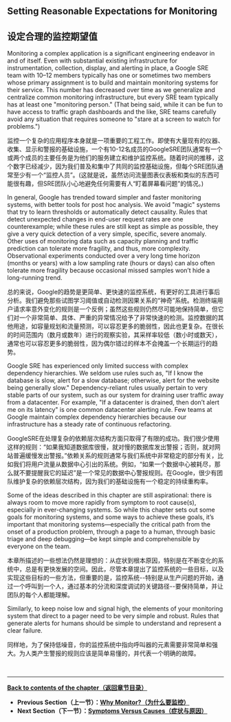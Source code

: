 ## **Setting Reasonable Expectations for Monitoring**

## **设定合理的监控期望值**

Monitoring a complex application is a significant engineering endeavor in and of itself. Even with substantial existing infrastructure for instrumentation, collection, display, and alerting in place, a Google SRE team with 10–12 members typically has one or sometimes two members whose primary assignment is to build and maintain monitoring systems for their service. This number has decreased over time as we generalize and centralize common monitoring infrastructure, but every SRE team typically has at least one "monitoring person." (That being said, while it can be fun to have access to traffic graph dashboards and the like, SRE teams carefully avoid any situation that requires someone to "stare at a screen to watch for problems.")

监控一个复杂的应用程序本身就是一项重要的工程工作。即使有大量现有的仪器、收集、显示和警报的基础设施，一个有10-12名成员的GoogleSRE团队通常有一个或两个成员的主要任务是为他们的服务建立和维护监控系统。随着时间的推移，这个数字已经减少，因为我们普及和集中了共同的监控基础设施，但每个SRE团队通常至少有一个“监控人员”。(这就是说，虽然访问流量图表仪表板和类似的东西可能很有趣，但SRE团队小心地避免任何需要有人“盯着屏幕看问题”的情况。)

In general, Google has trended toward simpler and faster monitoring systems, with better tools for post hoc analysis. We avoid "magic" systems that try to learn thresholds or automatically detect causality. Rules that detect unexpected changes in end-user request rates are one counterexample; while these rules are still kept as simple as possible, they give a very quick detection of a very simple, specific, severe anomaly. Other uses of monitoring data such as capacity planning and traffic prediction can tolerate more fragility, and thus, more complexity. Observational experiments conducted over a very long time horizon (months or years) with a low sampling rate (hours or days) can also often tolerate more fragility because occasional missed samples won’t hide a long-running trend.

总的来说，Google的趋势是更简单、更快速的监控系统，有更好的工具进行事后分析。我们避免那些试图学习阈值或自动检测因果关系的“神奇”系统。检测终端用户请求率意外变化的规则是一个反例；虽然这些规则仍然尽可能地保持简单，但它们对一个非常简单、具体、严重的异常情况给予了非常快速的检测。监控数据的其他用途，如容量规划和流量预测，可以容忍更多的脆弱性，因此也更复杂。在很长的时间范围内（数月或数年）进行的观察实验，其采样率较低（数小时或数天），通常也可以容忍更多的脆弱性，因为偶尔错过的样本不会掩盖一个长期运行的趋势。

Google SRE has experienced only limited success with complex dependency hierarchies. We seldom use rules such as, "If I know the database is slow, alert for a slow database; otherwise, alert for the website being generally slow." Dependency-reliant rules usually pertain to very stable parts of our system, such as our system for draining user traffic away from a datacenter. For example, "If a datacenter is drained, then don’t alert me on its latency" is one common datacenter alerting rule. Few teams at Google maintain complex dependency hierarchies because our infrastructure has a steady rate of continuous refactoring.

GoogleSRE在处理复杂的依赖层次结构方面只取得了有限的成功。我们很少使用这样的规则：“如果我知道数据库很慢，就对慢的数据库发出警报；否则，就对网站普遍缓慢发出警报。”依赖关系的规则通常与我们系统中非常稳定的部分有关，比如我们将用户流量从数据中心引出的系统。例如，“如果一个数据中心被耗尽，那么就不要提醒我它的延迟”是一个常见的数据中心警报规则。在Google，很少有团队维护复杂的依赖层次结构，因为我们的基础设施有一个稳定的持续重构率。

Some of the ideas described in this chapter are still aspirational: there is always room to move more rapidly from symptom to root cause(s), especially in ever-changing systems. So while this chapter sets out some goals for monitoring systems, and some ways to achieve these goals, it’s important that monitoring systems—especially the critical path from the onset of a production problem, through a page to a human, through basic triage and deep debugging—be kept simple and comprehensible by everyone on the team.

本章所描述的一些想法仍然是理想的：从症状到根本原因，特别是在不断变化的系统中，总是有更快发展的空间。因此，尽管本章提出了监控系统的一些目标，以及实现这些目标的一些方法，但重要的是，监控系统--特别是从生产问题的开始，通过一个呼叫到一个人，通过基本的分流和深度调试的关键路径--要保持简单，并让团队的每个人都能理解。

Similarly, to keep noise low and signal high, the elements of your monitoring system that direct to a pager need to be very simple and robust. Rules that generate alerts for humans should be simple to understand and represent a clear failure.

同样地，为了保持低噪音，你的监控系统中指向呼叫器的元素需要非常简单和强大。为人类产生警报的规则应该是简单易懂的，并代表一个明确的故障。

<br>

---

**[Back to contents of the chapter（返回章节目录）](monitoring_distributed_systems.md)**

* **Previous Section（上一节）：[Why Monitor?（为什么要监控）](why_monitor.md)**
* **Next Section（下一节）：[Symptoms Versus Causes（症状与原因）](symptoms_versus_causes.md)**
